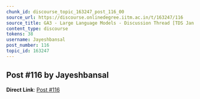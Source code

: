 ```yaml
---
chunk_id: discourse_topic_163247_post_116_00
source_url: https://discourse.onlinedegree.iitm.ac.in/t/163247/116
source_title: GA3 - Large Language Models - Discussion Thread [TDS Jan 2025]
content_type: discourse
tokens: 38
username: Jayeshbansal
post_number: 116
topic_id: 163247
---
```


## Post #116 by Jayeshbansal

**Direct Link**: [Post #116](https://discourse.onlinedegree.iitm.ac.in/t/163247/116)
